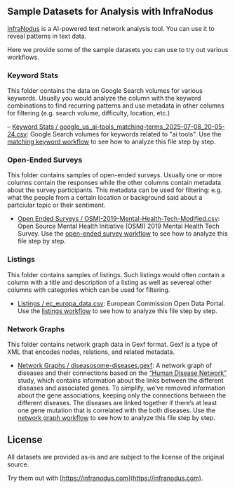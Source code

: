 ## Sample Datasets for Analysis with InfraNodus

[InfraNodus](https://infranodus.com) is a AI-powered text network analysis tool. You can use it to reveal patterns in text data.

Here we provide some of the sample datasets you can use to try out various workflows.

### Keyword Stats

This folder contains the data on Google Search volumes for various keywords. Usually you would analyze the column with the keyword combinations to find recurring patterns and use metadata in other columns for filtering (e.g. search volume, difficulty, location, etc.)

– [Keyword Stats / google_us_ai-tools_matching-terms_2025-07-08_20-05-24.csv](keyword-stats/google_us_ai-tools_matching-terms_2025-07-08_20-05-24.csv): Google Search volumes for keywords related to "ai tools". Use the [matching keyword workflow](https://support.noduslabs.com/hc/en-us/articles/21038197757084-Find-the-Search-Terms-that-Relate-to-a-Search-Query-with-Ahrefs-and-InfraNodus) to see how to analyze this file step by step.

### Open-Ended Surveys

This folder contains samples of open-ended surveys. Usually one or more columns contain the responses while the other columns contain metadata about the survey participants. This metadata can be used for filtering: e.g. what the people from a certain location or background said about a partciular topic or their sentiment.

- [Open Ended Surveys / OSMI-2019-Mental-Health-Tech-Modified.csv](open-ended-surveys/OSMI-2019-Mental-Health-Tech-Modified.csv): Open Source Mental Health Initiative (OSMI) 2019 Mental Health Tech Survey. Use the [open-ended survey workflow](https://support.noduslabs.com/hc/en-us/articles/19917497109020-Qualitative-Analysis-of-Interviews-Open-Ended-Survey-Responses-and-Customer-Feedback) to see how to analyze this file step by step.

### Listings

This folder contains samples of listings. Such listings would often contain a column with a title and description of a listing as well as severeal other columns with categories which can be used for filtering.

- [Listings / ec_europa_data.csv](listings/ec_europa_data.csv): European Commission Open Data Portal. Use the [listings workflow](https://support.noduslabs.com/hc/en-us/sections/7448975794076-Quick-Start-Recommended-Workflows) to see how to analyze this file step by step.

### Network Graphs

This folder contains network graph data in Gexf format. Gexf is a type of XML that encodes nodes, relations, and related metadata.

- [Network Graphs / diseasosome-diseases.gexf](network-graphs/diseasosome-diseases.gexf): A network graph of diseases and their connections based on the [“Human Disease Network”](https://www.pnas.org/content/104/21/8685/tab-article-info) study, which contains information about the links between the different diseases and associated genes. To simplify, we’ve removed information about the gene associations, keeping only the connections between the different diseases. The diseases are linked together if there’s at least one gene mutation that is correlated with the both diseases. Use the [network graph workflow](https://support.noduslabs.com/hc/en-us/articles/19784723159196-Gephi-Alternative-for-Network-Analysis-and-Visualization-InfraNodus) to see how to analyze this file step by step.

## License

All datasets are provided as-is and are subject to the license of the original source.

Try them out with [https://infranodus.com](https://infranodus.com).
